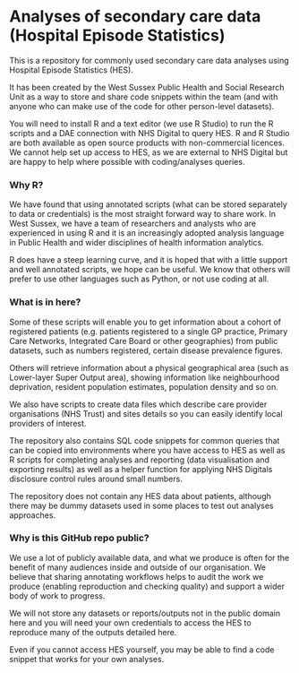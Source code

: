 # Analyses of secondary care data (Hospital Episode Statistics)

This is a repository for commonly used secondary care data analyses using Hospital Episode Statistics (HES).

It has been created by the West Sussex Public Health and Social Research Unit as a way to store and share code snippets within the team (and with anyone who can make use of the code for other person-level datasets).

You will need to install R and a text editor (we use R Studio) to run the R scripts and a DAE connection with NHS Digital to query HES. R and R Studio are both available as open source products with non-commercial licences. We cannot help set up access to HES, as we are external to NHS Digital but are happy to help where possible with coding/analyses queries.

### Why R?

We have found that using annotated scripts (what can be stored separately to data or credentials) is the most straight forward way to share work. In West Sussex, we have a team of researchers and analysts who are experienced in using R and it is an increasingly adopted analysis language in Public Health and wider disciplines of health information analytics.

R does have a steep learning curve, and it is hoped that with a little support and well annotated scripts, we hope can be useful. We know that others will prefer to use other languages such as Python, or not use coding at all.

### What is in here?

Some of these scripts will enable you to get information about a cohort of registered patients (e.g. patients registered to a single GP practice, Primary Care Networks, Integrated Care Board or other geographies) from public datasets, such as numbers registered, certain disease prevalence figures.

Others will retrieve information about a physical geographical area (such as Lower-layer Super Output area), showing information like neighbourhood deprivation, resident population estimates, population density and so on.

We also have scripts to create data files which describe care provider organisations (NHS Trust) and sites details so you can easily identify local providers of interest.

The repository also contains SQL code snippets for common queries that can be copied into environments where you have access to HES as well as R scripts for completing analyses and reporting (data visualisation and exporting results) as well as a helper function for applying NHS Digitals disclosure control rules around small numbers.

The repository does not contain any HES data about patients, although there may be dummy datasets used in some places to test out analyses approaches.

### Why is this GitHub repo public?

We use a lot of publicly available data, and what we produce is often for the benefit of many audiences inside and outside of our organisation. We believe that sharing annotating workflows helps to audit the work we produce (enabling reproduction and checking quality) and support a wider body of work to progress.

We will not store any datasets or reports/outputs not in the public domain here and you will need your own credentials to access the HES to reproduce many of the outputs detailed here.

Even if you cannot access HES yourself, you may be able to find a code snippet that works for your own analyses.
